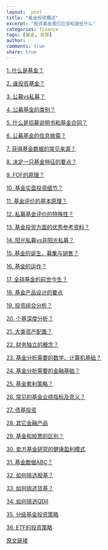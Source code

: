 ```yaml
---
layout:  post
title: "基金投资概述"
excerpt: "投资基金我们应该知道些什么"
categories: finance
tags: [基金, 资管]
author: 
comments: true
share: true
---
```


<a href="http://www.jidongshike.com/?p=15" target="_blank">1. 什么是基金？</a>  

<a href="http://www.goaheadalvin.com/fund/%E8%B0%81%E6%8A%95%E8%B5%84%E5%9F%BA%E9%87%91/" target="_blank">2. 谁投资基金？</a>

<a href="http://www.goaheadalvin.com/fund/%E5%85%AC%E5%8B%9F%E7%A7%81%E5%8B%9F/" target="_blank">3. 公募vs私募？</a> 

<a href="" target="_blank">4. 公募基金的类别？</a> 

<a href="" target="_blank">5. 什么是招募说明书和基金合同？</a> 

<a href="" target="_blank">6. 公募基金的信息披露？</a> 

<a href="" target="_blank">7. 获得基金数据的常见来源？</a> 

<a href="" target="_blank">8. 决定一只基金特征的要点？</a> 

<a href="" target="_blank">9. FOF的原理？</a> 

<a href="" target="_blank">10. 基金实盘投资细节？</a> 

<a href="" target="_blank"><a href="" target="_blank">11. 基金评价的基本原理？</a> 

<a href="" target="_blank">12. 私募基金评价的特殊性？</a> 

<a href="" target="_blank"><a href="" target="_blank"><a href="" target="_blank">13. 基金投资方面的优秀参考资料？</a> 

<a href="" target="_blank"><a href="" target="_blank">14. 阳光私募vs非阳光私募？</a> 

<a href="" target="_blank">15. 基金的诞生、募集与销售？</a> 

<a href="" target="_blank"><a href="" target="_blank"><a href="" target="_blank"><a href="" target="_blank">16. 基金的运作？</a> 

<a href="" target="_blank"><a href="" target="_blank"><a href="" target="_blank">17. 全球基金的前世今生？</a> 

<a href="" target="_blank"><a href="" target="_blank">18. 基金产品设计的要点</a> 

<a href="" target="_blank">1<a href="" target="_blank">9. 投资组合分析？</a> 

<a href="" target="_blank">20. 个基深度分析？</a> 

<a href="" target="_blank"><a href="" target="_blank"><a href="" target="_blank"><a href="" target="_blank">21. 大类资产配置？</a> 

<a href="" target="_blank"><a href="" target="_blank"><a href="" target="_blank">22. 财务独立的概念？</a> 

<a href="" target="_blank"><a href="" target="_blank">23. 基金分析需要的数学、计算机基础？</a> 

<a href="" target="_blank">24. 基金分析需要的金融基础？</a> 

<a href="" target="_blank"><a href="" target="_blank"><a href="" target="_blank"><a href="" target="_blank"><a href="" target="_blank"><a href="" target="_blank">25. 基金套利策略？</a> 

<a href="" target="_blank"><a href="" target="_blank"><a href="" target="_blank"><a href="" target="_blank"><a href="" target="_blank">26. 常见的基金业绩指标及意义？</a> 

<a href="" target="_blank"><a href="" target="_blank"><a href="" target="_blank"><a href="" target="_blank">27. 债基投资</a> 

<a href="" target="_blank"><a href="" target="_blank"><a href="" target="_blank">28. 其它金融产品</a> 

<a href="" target="_blank"><a href="" target="_blank">29. 基金和股票的区别？</a> 

<a href="" target="_blank">30. 卖方基金研究的健康盈利模式</a> 

<a href="" target="_blank"><a href="" target="_blank"><a href="" target="_blank"><a href="" target="_blank"><a href="" target="_blank">31. 基金数据ABC？</a> 

<a href="" target="_blank"><a href="" target="_blank"><a href="" target="_blank"><a href="" target="_blank">32. 如何挑选股基？</a> 

<a href="" target="_blank"><a href="" target="_blank"><a href="" target="_blank">33. 如何挑选货基？</a> 

<a href="" target="_blank"><a href="" target="_blank">34. 如何挑选QDII</a> 

<a href="" target="_blank">35. 分级基金投资策略</a> 

<a href="" target="_blank">36. ETF的投资策略</a> 


<a href="http://www.jidongshike.com/?p=176" target="_blank">原文链接</a>  

<!-- 多说评论框 start -->
<div class="ds-thread" data-thread-key="fund" data-title="fund" ></div>
<!-- 多说评论框 end -->
<!-- 多说公共JS代码 start (一个网页只需插入一次) -->
<script type="text/javascript">
var duoshuoQuery = {short_name:"goaheadalvin"};
(function() {
var ds = document.createElement('script');
ds.type = 'text/javascript';ds.async = true;
ds.src = (document.location.protocol == 'https:' ? 'https:' : 'http:') + '//static.duoshuo.com/embed.js';
ds.charset = 'UTF-8';
(document.getElementsByTagName('head')[0] 
|| document.getElementsByTagName('body')[0]).appendChild(ds);
})();
</script>
<!-- 多说公共JS代码 end -->